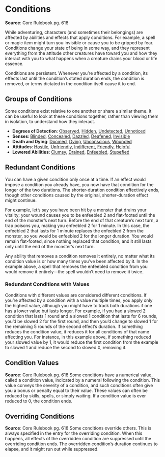# Conditions
**Source**: Core Rulebook pg. 618

While adventuring, characters (and sometimes their belongings) are affected by abilities and effects that apply conditions. For example, a spell or magic item might turn you invisible or cause you to be gripped by fear. Conditions change your state of being in some way, and they represent everything from the attitude other creatures have toward you and how they interact with you to what happens when a creature drains your blood or life essence.  
  
Conditions are persistent. Whenever you’re affected by a condition, its effects last until the condition’s stated duration ends, the condition is removed, or terms dictated in the condition itself cause it to end.

## Groups of Conditions

Some conditions exist relative to one another or share a similar theme. It can be useful to look at these conditions together, rather than viewing them in isolation, to understand how they interact.  
- **Degrees of Detection**: [Observed](Observed.md), [Hidden](Hidden.md), [Undetected](Undetected.md), [Unnoticed](Unnoticed.md)  
- **Senses**: [Blinded](Blinded.md), [Concealed](Concealed.md), [Dazzled](Dazzled.md), [Deafened](Deafened.md), [Invisible](Invisible.md)  
- **Death and Dying**: [Doomed](Doomed.md), [Dying](Dying.md), [Unconscious](Unconscious.md), [Wounded](Wounded.md)  
- **Attitudes**: [Hostile](Hostile.md), [Unfriendly](Unfriendly.md), [Indifferent](Indifferent.md), [Friendly](Friendly.md), [Helpful](Helpful.md)  
- **Lowered Abilities**: [Clumsy](Clumsy.md), [Drained](Drained.md), [Enfeebled](Enfeebled.md), [Stupefied](Stupefied.md)

## Redundant Conditions

You can have a given condition only once at a time. If an effect would impose a condition you already have, you now have that condition for the longer of the two durations. The shorter-duration condition effectively ends, though other conditions caused by the original, shorter-duration effect might continue.  
  
For example, let’s say you have been hit by a monster that drains your vitality; your wound causes you to be enfeebled 2 and flat-footed until the end of the monster’s next turn. Before the end of that creature’s next turn, a trap poisons you, making you enfeebled 2 for 1 minute. In this case, the enfeebled 2 that lasts for 1 minute replaces the enfeebled 2 from the monster, so you would be enfeebled 2 for the longer duration. You would remain flat-footed, since nothing replaced that condition, and it still lasts only until the end of the monster’s next turn.  
  
Any ability that removes a condition removes it entirely, no matter what its condition value is or how many times you’ve been affected by it. In the example above, a spell that removes the enfeebled condition from you would remove it entirely—the spell wouldn’t need to remove it twice.

### Redundant Conditions with Values

Conditions with different values are considered different conditions. If you’re affected by a condition with a value multiple times, you apply only the highest value, although you might have to track both durations if one has a lower value but lasts longer. For example, if you had a slowed 2 condition that lasts 1 round and a slowed 1 condition that lasts for 6 rounds, you’d be slowed 2 for the first round, and then you’d change to slowed 1 for the remaining 5 rounds of the second effect’s duration. If something reduces the condition value, it reduces it for all conditions of that name affecting you. For instance, in this example above, if something reduced your slowed value by 1, it would reduce the first condition from the example to slowed 1 and reduce the second to slowed 0, removing it.

## Condition Values

**Source**: Core Rulebook pg. 618
Some conditions have a numerical value, called a condition value, indicated by a numeral following the condition. This value conveys the severity of a condition, and such conditions often give you a bonus or penalty equal to their value. These values can often be reduced by skills, spells, or simply waiting. If a condition value is ever reduced to 0, the condition ends.  

## Overriding Conditions

**Source**: Core Rulebook pg. 618
Some conditions override others. This is always specified in the entry for the overriding condition. When this happens, all effects of the overridden condition are suppressed until the overriding condition ends. The overridden condition’s duration continues to elapse, and it might run out while suppressed.
